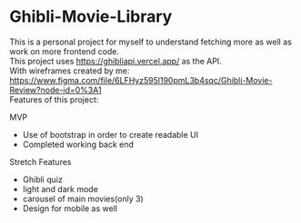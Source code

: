 # Ghibli-Movie-Library
This is a personal project for myself to understand fetching more as well as work on more frontend code. 
<br>
This project uses https://ghibliapi.vercel.app/ as the API. 
<br>
With wireframes created by me: https://www.figma.com/file/6LFHyz595l190pmL3b4sqc/Ghibli-Movie-Review?node-id=0%3A1
<br>
Features of this project: 

MVP 
- Use of bootstrap in order to create readable UI 
- Completed working back end 


Stretch Features 
- Ghibli quiz
- light and dark mode 
- carousel of main movies(only 3)
- Design for mobile as well
